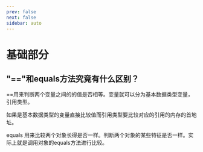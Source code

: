 ```yaml
---
prev: false
next: false
sidebar: auto
---
```


# 基础部分

## "=="和equals方法究竟有什么区别？

==用来判断两个变量之间的的值是否相等。变量就可以分为基本数据类型变量，引用类型。

如果是基本数据类型的变量直接比较值而引用类型要比较对应的引用的内存的首地址。

equals 用来比较两个对象长得是否一样。判断两个对象的某些特征是否一样。实际上就是调用对象的equals方法进行比较。


